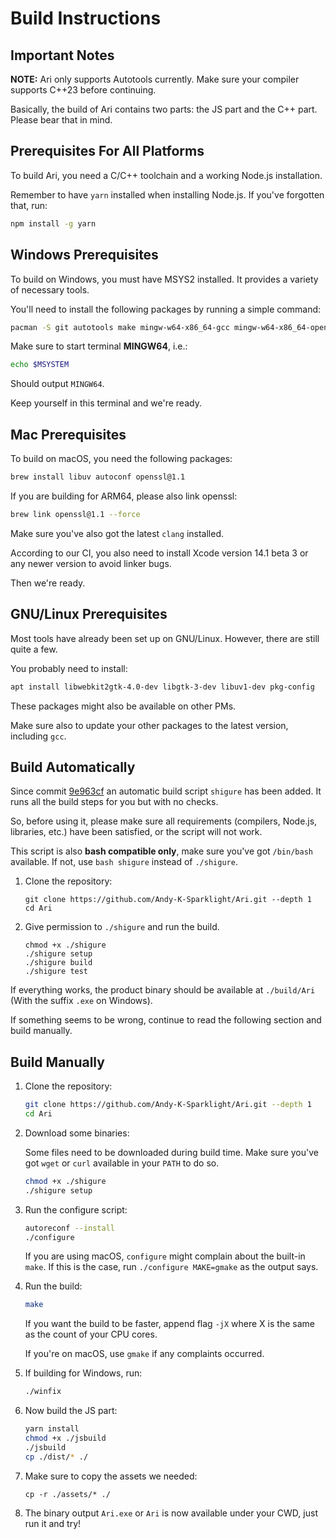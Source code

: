 # Build Instructions

## Important Notes

**NOTE:** Ari only supports Autotools currently. Make sure your compiler supports C++23 before continuing.

Basically, the build of Ari contains two parts: the JS part and the C++ part. Please bear that in mind.

## Prerequisites For All Platforms

To build Ari, you need a C/C++ toolchain and a working Node.js installation.

Remember to have `yarn` installed when installing Node.js. If you've forgotten that, run:

```bash
npm install -g yarn
```

## Windows Prerequisites

To build on Windows, you must have MSYS2 installed. It provides a variety of necessary tools.

You'll need to install the following packages by running a simple command:

```bash
pacman -S git autotools make mingw-w64-x86_64-gcc mingw-w64-x86_64-openssl mingw-w64-x86_64-zlib
```

Make sure to start terminal **MINGW64**, i.e.:

```bash
echo $MSYSTEM
```

Should output `MINGW64`.

Keep yourself in this terminal and we're ready.

## Mac Prerequisites

To build on macOS, you need the following packages:

```bash
brew install libuv autoconf openssl@1.1
```

If you are building for ARM64, please also link openssl:

```bash
brew link openssl@1.1 --force
```

Make sure you've also got the latest `clang` installed.

According to our CI, you also need to install Xcode version 14.1 beta 3 or any newer version to avoid linker bugs.

Then we're ready.

## GNU/Linux Prerequisites

Most tools have already been set up on GNU/Linux. However, there are still quite a few.

You probably need to install:

```bash
apt install libwebkit2gtk-4.0-dev libgtk-3-dev libuv1-dev pkg-config
```

These packages might also be available on other PMs.

Make sure also to update your other packages to the latest version, including `gcc`.

## Build Automatically

Since commit [9e963cf](https://github.com/Andy-K-Sparklight/Ari/commit/9e963cf1776827fcf37450e181591cd58f157c42) an automatic build script `shigure` has been added. It runs all the build steps for you but with no checks.

So, before using it, please make sure all requirements (compilers, Node.js, libraries, etc.) have been satisfied, or the script will not work.

This script is also **bash compatible only**, make sure you've got `/bin/bash` available. If not, use `bash shigure` instead of `./shigure`.

1. Clone the repository:
   
   ```shell
   git clone https://github.com/Andy-K-Sparklight/Ari.git --depth 1
   cd Ari
   ```

2. Give permission to `./shigure` and run the build.
   
   ```shell
   chmod +x ./shigure
   ./shigure setup
   ./shigure build
   ./shigure test
   ```

If everything works, the product binary should be available at `./build/Ari` (With the suffix `.exe` on Windows).

If something seems to be wrong, continue to read the following section and build manually.

## Build Manually

1. Clone the repository:
   
   ```bash
   git clone https://github.com/Andy-K-Sparklight/Ari.git --depth 1
   cd Ari
   ```

2. Download some binaries:
   
   Some files need to be downloaded during build time. Make sure you've got `wget` or `curl` available in your `PATH` to do so.
   
   ```bash
   chmod +x ./shigure
   ./shigure setup
   ```

3. Run the configure script:
   
   ```bash
   autoreconf --install
   ./configure
   ```
   
   If you are using macOS, `configure` might complain about the built-in `make`. If this is the case, run `./configure MAKE=gmake` as the output says.

4. Run the build:
   
   ```bash
   make
   ```
   
   If you want the build to be faster, append flag `-jX` where X is the same as the count of your CPU cores.
   
   If you're on macOS, use `gmake` if any complaints occurred.

5. If building for Windows, run:
   
   ```bash
   ./winfix
   ```

6. Now build the JS part:
   
   ```bash
   yarn install
   chmod +x ./jsbuild
   ./jsbuild
   cp ./dist/* ./
   ```

7. Make sure to copy the assets we needed:
   
   ```
   cp -r ./assets/* ./
   ```

8. The binary output `Ari.exe` or `Ari` is now available under your CWD, just run it and try!
